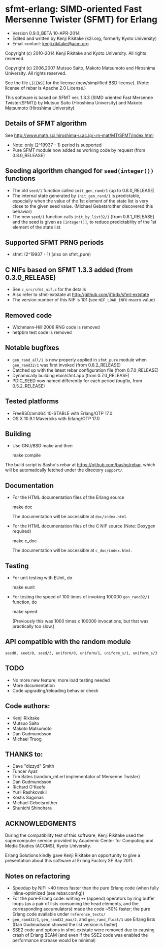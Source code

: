 # sfmt-erlang: SIMD-oriented Fast Mersenne Twister (SFMT) for Erlang

* Version 0.9.0\_BETA 10-APR-2014
* Edited and written by Kenji Rikitake (k2r.org, formerly Kyoto University)
* Email contact: <kenji.rikitake@acm.org>

Copyright (c) 2010-2014 Kenji Rikitake and Kyoto University. All rights
reserved.

Copyright (c) 2006,2007 Mutsuo Saito, Makoto Matsumoto and Hiroshima
University. All rights reserved.

See the file `LICENSE` for the license (new/simplified BSD license). (Note:
license of rebar is Apache 2.0 License.)

This software is based on SFMT ver. 1.3.3 (SIMD oriented Fast Mersenne
Twister(SFMT)) by Mutsuo Saito (Hiroshima University) and Makoto
Matsumoto (Hiroshima University)

## Details of SFMT algorithm

See <http://www.math.sci.hiroshima-u.ac.jp/~m-mat/MT/SFMT/index.html>

* Note: only (2^19937 - 1) period is supported
* Pure SFMT module now added as working code by request (from 0.8.0\_RELEASE)

## Seeding algorithm changed for `seed(integer())` functions

* The old `seed/1` function called `init_gen_rand/1` (up to 0.8.0\_RELEASE)
* The internal state generated by `init_gen_rand/1` is predictable,
  especially when the value of the 1st element of the state list is
  very close to the given seed value. 
  (Michael Gebetsroither discovered this behavior)
* The new `seed/1` function calls `init_by_list32/1` (from 0.8.1\_RELEASE)
  and the seed is given as `[integer()]`,
  to reduce predictability of the 1st element of the state list.

## Supported SFMT PRNG periods

* sfmt: (2^19937 - 1) (also on sfmt\_pure)

## C NIFs based on SFMT 1.3.3 added (from 0.3.0\_RELEASE)

* See `c_src/sfmt_nif.c` for the details
* Also refer to sfmt-extstate at <http://github.com/jj1bdx/sfmt-extstate>
* The version number of this NIF is 101 (see `NIF_LOAD_INFO` macro value)

## Removed code

* Wichmann-Hill 2006 RNG code is removed
* netpbm test code is removed

## Notable bugfixes

* `gen_rand_all/1` is now properly applied in `sfmt_pure` module when `gen_rand32/1` was first invoked (from 0.8.2\_RELEASE)
* Catched up with the latest rebar configuration file (from 0.7.0\_RELEASE)
* Dynamically building ebin/sfmt.app (from 0.7.0\_RELEASE)
* PDIC\_SEED now named differently for each period (bugfix, from 0.5.2\_RELEASE)

## Tested platforms

* FreeBSD/amd64 10-STABLE with Erlang/OTP 17.0
* OS X 10.9.1 Mavericks with Erlang/OTP 17.0

## Building 

* Use GNU/BSD make and then

    make compile

The build script is Basho's rebar at <https://github.com/basho/rebar>,
which will be automatically fetched under the directory `support/`.

## Documentation

* For the HTML documentation files of the Erlang source 

    make doc

    The documentation will be accessible at `doc/index.html`.

* For the HTML documentation files of the C NIF source (Note: Doxygen required)

    make c_doc

    The documentation will be accessible at `c_doc/index.html`.

## Testing

* For unit testing with EUnit, do

    make eunit

* For testing the speed of 100 times of invoking 100000 `gen_rand32/1` function, do 

    make speed

    (Previously this was 1000 times x 100000 invocations, but that was practically too slow.)

## API compatible with the random module

    seed0, seed/0, seed/3, uniform/0, uniform/1, uniform_s/1, uniform_s/3 

## TODO

* No more new feature; more load testing needed
* More documentation
* Code upgrading/reloading behavior check

## Code authors:

* Kenji Rikitake
* Mutsuo Saito
* Makoto Matsumoto
* Dan Gudmundsson
* Michael Truog

## THANKS to:

* Dave "dizzyd" Smith
* Tuncer Ayaz
* Tim Bates (random\_mt.erl implementator of Mersenne Twister)
* Dan Gudmundsson
* Richard O'Keefe
* Yurii Rashkovskii
* Kostis Sagonas
* Michael Gebetsroither
* Shunichi Shinohara

## ACKNOWLEDGMENTS

During the compatibility test of this software, Kenji Rikitake
used the supercomputer service provided by Academic Center for
Computing and Media Studies (ACCMS), Kyoto University.

Erlang Solutions kindly gave Kenji Rikitake
an opportunity to give a presentation
about this software at Erlang Factory SF Bay 2011.

## Notes on refactoring

* Speedup by NIF: ~40 times faster than the pure Erlang code
  (when fully inline-optimized (see rebar.config))
* For the pure-Erlang code: writing `++` (append) operators by ring buffer loops
  (as a pair of lists consuming the head elements, and the corresponding accumulators)
  made the code ~50% faster; the pure Erlang code available under `reference_texts/`
* `gen_rand32/1`, `gen_rand32_max/2`, and `gen_rand_float/1` use Erlang lists 
  (Dan Gudmudsson showed the list version is faster)
* SSE2 code and options in sfmt-extstate were removed due to causing crash of Erlang BEAM
  (and even if the SSE2 code was enabled the performance increase would be minimal)
